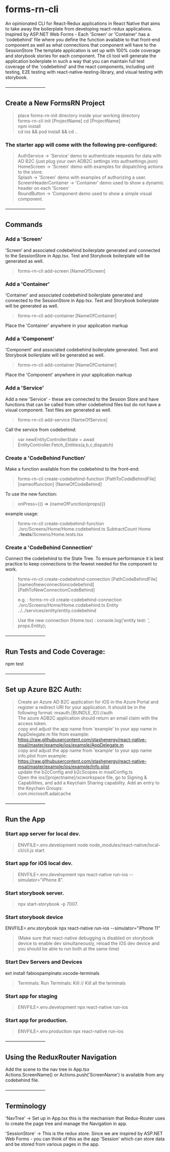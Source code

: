 # forms-rn-cli

An opinionated CLI for React-Redux applications in React Native that aims to take away the boilerplate from developing react-redux applications. Inspired by ASP.NET Web Forms - Each 'Screen' or 'Container' has a 'codebehind' file where you define the function available to that front-end component as well as what connections that component will have to the SessionStore The template application is set up with 100% code coverage and storybook stories for each component. The cli tool will generate the application boilerplate in such a way that you can maintain full test coverage of the 'codebehind' and the react components, including unit testing, E2E testing with react-native-testing-library, and visual testing with storybook.

—————————

## Create a New FormsRN Project

> place forms-rn-init directory inside your working directory  
> forms-rn-cli init [ProjectName]
> cd [ProjectName]  
> npm install  
> cd ios && pod install && cd ..

### The starter app will come with the following pre-configured:

> AuthService -> 'Service' demo to authenticate requests for data with AD B2C (just plug your own ADB2C settings into authsettings.json)  
> HomeScreen -> 'Screen' demo with examples for dispatching actions to the store.  
> Splash -> 'Screen' demo with examples of authorizing a user.  
> ScreenHeaderContainer -> 'Container' demo used to show a dynamic header on each 'Screen'  
> RoundButton -> ‘Component demo used to show a simple visual component.

—————————

## Commands

### Add a 'Screen'

‘Screen’ and associated codebehind boilerplate generated and connected to the SessionStore in App.tsx.
Test and Storybook boilerplate will be generated as well.

> forms-rn-cli add-screen [NameOfScreen]

### Add a 'Container'

‘Container’ and associated codebehind boilerplate generated and connected to the SessionStore in App.tsx.
Test and Storybook boilerplate will be generated as well.

> forms-rn-cli add-container [NameOfContainer]

Place the 'Container' anywhere in your application markup <NameOfContainer />

### Add a ‘Component’

‘Component’ and associated codebehind boilerplate generated. Test and Storybook boilerplate will be generated as well.

> forms-rn-cli add-container [NameOfContainer]

Place the 'Component' anywhere in your application markup <NameOfComponent />

### Add a 'Service'

Add a new 'Service' - these are connected to the Session Store and have functions that can be called from other codebehind files but do not have a visual component. Test files are generated as well.

> forms-rn-cli add-service [NameOfService]

Call the service from codebehind:

> var newEntityControllerState = await EntityController.Fetch_Entities(a,b,c,dispatch)

### Create a 'CodeBehind Function'

Make a function available from the codebehind to the front-end:

> forms-rn-cli create-codebehind-function [PathToCodeBehindFile][nameoffunction] [NameOfCodeBehind]

To use the new function:

> onPress={() => {nameOfFunction(props)}}

example usage:

> forms-rn-cli create-codebehind-function ./src/Screens/Home/Home.codebehind.ts SubtractCount Home ./**tests**/Screens/Home.tests.tsx

### Create a 'CodeBehind Connection'

Connect the codebehind to the State Tree. To ensure performance it is best practice to keep connections to the fewest needed for the component to work.

> forms-rn-cli create-codebehind-connection [PathCodeBehindFile][nameofnewconnectioncodebehind] [PathToNewConnectionCodeBehind]
>
> e.g. : forms-rn-cli create-codebehind-connection ./src/Screens/Home/Home.codebehind.ts Entity ../../services/entity/entity.codebehind
>
> Use the new connection (Home.tsx) :
> console.log('entity test: ', props.Entity);

—————————

## Run Tests and Code Coverage:

npm test

—————————

## Set up Azure B2C Auth:

> Create an Azure AD B2C application for iOS in the Azure Portal and register a redirect URI for your application. It should be in the following format: msauth.[BUNDLE_ID]://auth  
> The azure ADB2C application should return an email claim with the access token.  
> copy and adjust the app name from 'example' to your app name in AppDelegate.m file from example: https://raw.githubusercontent.com/stashenergy/react-native-msal/master/example/ios/example/AppDelegate.m  
> copy and adjust the app name from 'example' to your app name info.plist from example: https://raw.githubusercontent.com/stashenergy/react-native-msal/master/example/ios/example/Info.plist  
> update the b2cConfig and b2cScopes in msalConfig.ts  
> Open the ios/[projectname]/xcworkspace file, go to Signing & Capabilities, and add a Keychain Sharing capability. Add an entry to the Keychain Groups:  
> com.microsoft.adalcache

—————————

## Run the App

### Start app server for local dev.

> ENVFILE=.env.development node node_modules/react-native/local-cli/cli.js start

### Start app for iOS local dev.

> ENVFILE=.env.development npx react-native run-ios --simulator="iPhone 8”.

### Start storybook server.

> npx start-storybook -p 7007.

### Start storybook device

ENVFILE=.env.storybook npx react-native run-ios --simulator="iPhone 11”

> (Make sure that react-native debugging is disabled on storybook device to enable dev simultaneously, reload the iOS dev device and you should be able to run both at the same time)

### Start Dev Servers and Devices

ext install fabiospampinato.vscode-terminals

> Terminals: Run
> Terminals: Kill // Kill all the terminals

### Start app for staging

> ENVFILE=.env.development npx react-native run-ios

### Start app for production.

> ENVFILE=.env.production npx react-native run-ios

—————————

## Using the ReduxRouter Navigation

Add the scene to the nav tree in App.tsx  
Actions.ScreenName() or Actions.push('ScreenName') is available from any codebehind file.

—————————

## Terminology

'NavTree' -> Set up in App.tsx this is the mechanism that Redux-Router uses to create the page tree and manage the Navigation in app.

'SessionStore' -> This is the redux store. Since we are inspired by ASP.NET Web Forms - you can think of this as the app 'Session' which can store data and be stored from various pages in the app.

